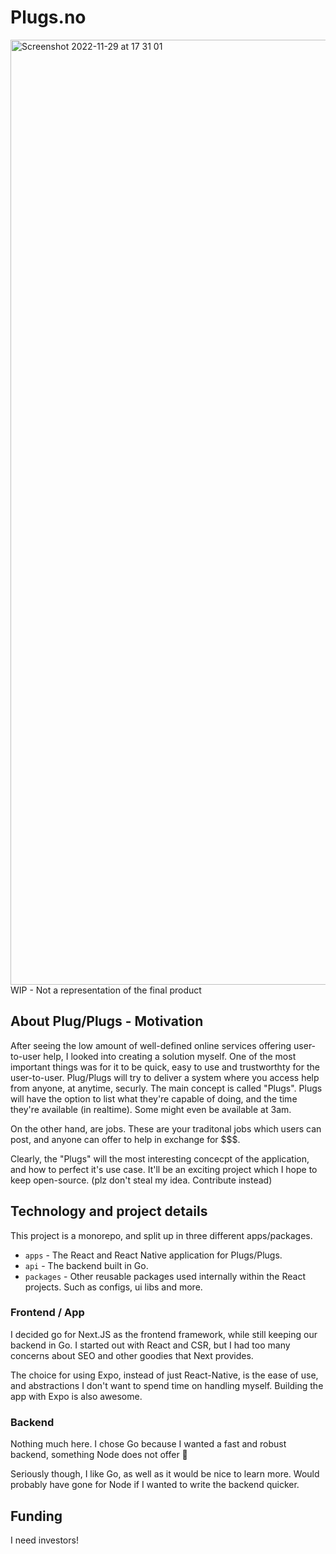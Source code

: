 # Plugs.no

<img width="1512" alt="Screenshot 2022-11-29 at 17 31 01" src="https://user-images.githubusercontent.com/59088889/204587361-9a3683d8-06bc-4b60-806f-f58eb274c6b7.png">
WIP - Not a representation of the final product

## About Plug/Plugs - Motivation

After seeing the low amount of well-defined online services offering user-to-user help, I looked into creating a solution myself.
One of the most important things was for it to be quick, easy to use and trustworthty for the user-to-user.
Plug/Plugs will try to deliver a system where you access help from anyone, at anytime, securly. The main concept is called "Plugs".
Plugs will have the option to list what they're capable of doing, and the time they're available (in realtime). Some might even be available at 3am.

On the other hand, are jobs. These are your traditonal jobs which users can post, and anyone can offer to help in exchange for $$$.

Clearly, the "Plugs" will the most interesting concecpt of the application, and how to perfect it's use case. It'll be an exciting project which I hope
to keep open-source. (plz don't steal my idea. Contribute instead)

## Technology and project details

This project is a monorepo, and split up in three different apps/packages.

- `apps` - The React and React Native application for Plugs/Plugs.
- `api` - The backend built in Go.
- `packages` - Other reusable packages used internally within the React projects. Such as configs, ui libs and more.

### Frontend / App

I decided go for Next.JS as the frontend framework, while still keeping our backend in Go. I started out with React and CSR, but I had too many concerns about SEO and other goodies that Next provides.

The choice for using Expo, instead of just React-Native, is the ease of use, and abstractions I don't want to spend time on handling myself. Building the app with Expo is also awesome.

### Backend

Nothing much here. I chose Go because I wanted a fast and robust backend, something Node does not offer :eyes:

Seriously though, I like Go, as well as it would be nice to learn more. Would probably have gone for Node if I wanted to write the backend quicker.

## Funding

I need investors!
